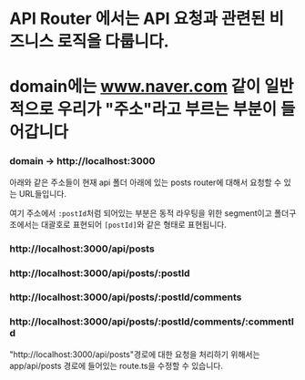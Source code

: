 # API Router 에서는 API 요청과 관련된 비즈니스 로직을 다룹니다.

# domain에는 www.naver.com 같이 일반적으로 우리가 "주소"라고 부르는 부분이 들어갑니다

### domain -> http://localhost:3000

아래와 같은 주소들이 현재 api 폴더 아래에 있는 posts router에 대해서 요청할 수 있는 URL들입니다.

여기 주소에서 `:postId`처럼 되어있는 부분은 동적 라우팅을 위한 segment이고 폴더구조에서는 대괄호로 표현되어 `[postId]`와 같은 형태로 표현됩니다.

### http://localhost:3000/api/posts

### http://localhost:3000/api/posts/:postId

### http://localhost:3000/api/posts/:postId/comments

### http://localhost:3000/api/posts/:postId/comments/:commentId

"http://localhost:3000/api/posts"경로에 대한 요청을 처리하기 위해서는 app/api/posts 경로에 들어있는 route.ts을 수정할 수 있습니다.
